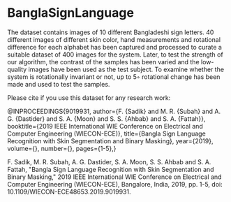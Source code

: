 # BanglaSignLanguage
The dataset contains images of 10 different Bangladeshi sign letters. 40 different images of different skin color, hand measurements and rotational difference for each alphabet has been captured and processed to curate a suitable dataset of 400 images for the system. Later, to test the strength of our algorithm, the contrast of the samples has been varied and the low-quality images have been used as the test subject. To examine whether the system is rotationally invariant or not, up to 5◦ rotational change has been made and used to test the samples.

Please cite if you use this dataset for any research work:

@INPROCEEDINGS{9019931,
  author={F. {Sadik} and M. R. {Subah} and A. G. {Dastider} and S. A. {Moon} and S. S. {Ahbab} and S. A. {Fattah}},
  booktitle={2019 IEEE International WIE Conference on Electrical and Computer Engineering (WIECON-ECE)}, 
  title={Bangla Sign Language Recognition with Skin Segmentation and Binary Masking}, 
  year={2019},
  volume={},
  number={},
  pages={1-5},}

F. Sadik, M. R. Subah, A. G. Dastider, S. A. Moon, S. S. Ahbab and S. A. Fattah, "Bangla Sign Language Recognition with Skin Segmentation and Binary Masking," 2019 IEEE International WIE Conference on Electrical and Computer Engineering (WIECON-ECE), Bangalore, India, 2019, pp. 1-5, doi: 10.1109/WIECON-ECE48653.2019.9019931.
